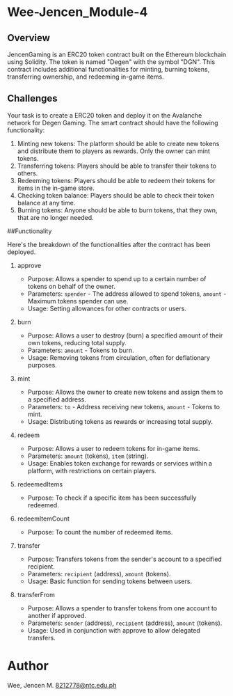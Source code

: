 # Wee-Jencen_Module-4

## Overview
JencenGaming is an ERC20 token contract built on the Ethereum blockchain using Solidity. The token is named "Degen" with the symbol "DGN". 
This contract includes additional functionalities for minting, burning tokens, transferring ownership, and redeeming in-game items.

## Challenges 

Your task is to create a ERC20 token and deploy it on the Avalanche network for Degen Gaming. The smart contract should have the following functionality:

1. Minting new tokens: The platform should be able to create new tokens and distribute them to players as rewards. Only the owner can mint tokens.
2. Transferring tokens: Players should be able to transfer their tokens to others.
3. Redeeming tokens: Players should be able to redeem their tokens for items in the in-game store.
4. Checking token balance: Players should be able to check their token balance at any time.
5. Burning tokens: Anyone should be able to burn tokens, that they own, that are no longer needed.

##Functionality 

Here's the breakdown of the functionalities after the contract has been deployed.

1. approve
   - Purpose: Allows a spender to spend up to a certain number of tokens on behalf of the owner.
   - Parameters: `spender` - The address allowed to spend tokens, `amount` - Maximum tokens spender can use.
   - Usage: Setting allowances for other contracts or users.
     
2. burn
   - Purpose: Allows a user to destroy (burn) a specified amount of their own tokens, reducing total supply.
   - Parameters: `amount` - Tokens to burn.
   - Usage: Removing tokens from circulation, often for deflationary purposes.
     
3. mint
   - Purpose: Allows the owner to create new tokens and assign them to a specified address.
   - Parameters: `to` - Address receiving new tokens, `amount` - Tokens to mint.
   - Usage: Distributing tokens as rewards or increasing total supply.
     
4. redeem
   - Purpose: Allows a user to redeem tokens for in-game items.
   - Parameters: `amount` (tokens), `item` (string).
   - Usage: Enables token exchange for rewards or services within a platform, with restrictions on certain players.
     
5. redeemedItems
   - Purpose: To check if a specific item has been successfully redeemed.
6. redeemItemCount
   - Purpose: To count the number of redeemed items.
     
7. transfer
   - Purpose: Transfers tokens from the sender's account to a specified recipient.
   - Parameters: `recipient` (address), `amount` (tokens).
   - Usage: Basic function for sending tokens between users.
     
8. transferFrom
   - Purpose: Allows a spender to transfer tokens from one account to another if approved.
   - Parameters: `sender` (address), `recipient` (address), `amount` (tokens).
   - Usage: Used in conjunction with approve to allow delegated transfers.

# Author
Wee, Jencen M. 
8212778@ntc.edu.ph

